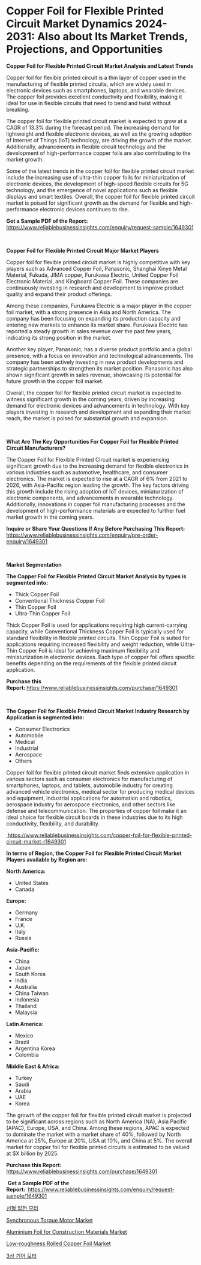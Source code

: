 <p><h1>Copper Foil for Flexible Printed Circuit Market Dynamics 2024-2031: Also about Its Market Trends, Projections, and Opportunities</h1></p><p><strong>Copper Foil for Flexible Printed Circuit Market Analysis and Latest Trends</strong></p>
<p><p>Copper foil for flexible printed circuit is a thin layer of copper used in the manufacturing of flexible printed circuits, which are widely used in electronic devices such as smartphones, laptops, and wearable devices. The copper foil provides excellent conductivity and flexibility, making it ideal for use in flexible circuits that need to bend and twist without breaking.</p><p>The copper foil for flexible printed circuit market is expected to grow at a CAGR of 13.3% during the forecast period. The increasing demand for lightweight and flexible electronic devices, as well as the growing adoption of Internet of Things (IoT) technology, are driving the growth of the market. Additionally, advancements in flexible circuit technology and the development of high-performance copper foils are also contributing to the market growth.</p><p>Some of the latest trends in the copper foil for flexible printed circuit market include the increasing use of ultra-thin copper foils for miniaturization of electronic devices, the development of high-speed flexible circuits for 5G technology, and the emergence of novel applications such as flexible displays and smart textiles. Overall, the copper foil for flexible printed circuit market is poised for significant growth as the demand for flexible and high-performance electronic devices continues to rise.</p></p>
<p><strong>Get a Sample PDF of the Report:&nbsp;</strong> <a href="https://www.reliablebusinessinsights.com/enquiry/request-sample/1649301">https://www.reliablebusinessinsights.com/enquiry/request-sample/1649301</a></p>
<p>&nbsp;</p>
<p><strong>Copper Foil for Flexible Printed Circuit Major Market Players</strong></p>
<p><p>Copper foil for flexible printed circuit market is highly competitive with key players such as Advanced Copper Foil, Panasonic, Shanghai Xinye Metal Material, Fukuda, JIMA copper, Furukawa Electric, United Copper Foil Electronic Material, and Kingboard Copper Foil. These companies are continuously investing in research and development to improve product quality and expand their product offerings.</p><p>Among these companies, Furukawa Electric is a major player in the copper foil market, with a strong presence in Asia and North America. The company has been focusing on expanding its production capacity and entering new markets to enhance its market share. Furukawa Electric has reported a steady growth in sales revenue over the past few years, indicating its strong position in the market.</p><p>Another key player, Panasonic, has a diverse product portfolio and a global presence, with a focus on innovation and technological advancements. The company has been actively investing in new product developments and strategic partnerships to strengthen its market position. Panasonic has also shown significant growth in sales revenue, showcasing its potential for future growth in the copper foil market.</p><p>Overall, the copper foil for flexible printed circuit market is expected to witness significant growth in the coming years, driven by increasing demand for electronic devices and advancements in technology. With key players investing in research and development and expanding their market reach, the market is poised for substantial growth and expansion.</p></p>
<p>&nbsp;</p>
<p><strong>What Are The Key Opportunities For Copper Foil for Flexible Printed Circuit Manufacturers?</strong></p>
<p><p>The Copper Foil for Flexible Printed Circuit market is experiencing significant growth due to the increasing demand for flexible electronics in various industries such as automotive, healthcare, and consumer electronics. The market is expected to rise at a CAGR of 6% from 2021 to 2026, with Asia-Pacific region leading the growth. The key factors driving this growth include the rising adoption of IoT devices, miniaturization of electronic components, and advancements in wearable technology. Additionally, innovations in copper foil manufacturing processes and the development of high-performance materials are expected to further fuel market growth in the coming years.</p></p>
<p><strong>Inquire or Share Your Questions If Any Before Purchasing This Report:</strong> <a href="https://www.reliablebusinessinsights.com/enquiry/pre-order-enquiry/1649301">https://www.reliablebusinessinsights.com/enquiry/pre-order-enquiry/1649301</a></p>
<p>&nbsp;</p>
<p><strong>Market Segmentation</strong></p>
<p><strong>The Copper Foil for Flexible Printed Circuit Market Analysis by types is segmented into:</strong></p>
<p><ul><li>Thick Copper Foil</li><li>Conventional Thickness Copper Foil</li><li>Thin Copper Foil</li><li>Ultra-Thin Copper Foil</li></ul></p>
<p><p>Thick Copper Foil is used for applications requiring high current-carrying capacity, while Conventional Thickness Copper Foil is typically used for standard flexibility in flexible printed circuits. Thin Copper Foil is suited for applications requiring increased flexibility and weight reduction, while Ultra-Thin Copper Foil is ideal for achieving maximum flexibility and miniaturization in electronic devices. Each type of copper foil offers specific benefits depending on the requirements of the flexible printed circuit application.</p></p>
<p><strong>Purchase this Report:&nbsp;</strong><a href="https://www.reliablebusinessinsights.com/purchase/1649301">https://www.reliablebusinessinsights.com/purchase/1649301</a></p>
<p>&nbsp;</p>
<p><strong>The Copper Foil for Flexible Printed Circuit Market Industry Research by Application is segmented into:</strong></p>
<p><ul><li>Consumer Electronics</li><li>Automobile</li><li>Medical</li><li>Industrial</li><li>Aerospace</li><li>Others</li></ul></p>
<p><p>Copper foil for flexible printed circuit market finds extensive application in various sectors such as consumer electronics for manufacturing of smartphones, laptops, and tablets, automobile industry for creating advanced vehicle electronics, medical sector for producing medical devices and equipment, industrial applications for automation and robotics, aerospace industry for aerospace electronics, and other sectors like defense and telecommunication. The properties of copper foil make it an ideal choice for flexible circuit boards in these industries due to its high conductivity, flexibility, and durability.</p></p>
<p><a href="https://www.reliablebusinessinsights.com/copper-foil-for-flexible-printed-circuit-market-r1649301">&nbsp;https://www.reliablebusinessinsights.com/copper-foil-for-flexible-printed-circuit-market-r1649301</a></p>
<p><strong>In terms of Region, the Copper Foil for Flexible Printed Circuit Market Players available by Region are:</strong></p>
<p>
    <p> <strong> North America: </strong>
        <ul>
            <li>United States</li>
            <li>Canada</li>
        </ul>
        </p> 
    <p> <strong> Europe: </strong>
        <ul>
            <li>Germany</li>
            <li>France</li>
            <li>U.K.</li>
            <li>Italy</li>
            <li>Russia</li>
        </ul>
        </p> 
    <p> <strong> Asia-Pacific: </strong>
        <ul>
            <li>China</li>
            <li>Japan</li>
            <li>South Korea</li>
            <li>India</li>
            <li>Australia</li>
            <li>China Taiwan</li>
            <li>Indonesia</li>
            <li>Thailand</li>
            <li>Malaysia</li>
        </ul>
        </p> 
    <p> <strong> Latin America: </strong>
        <ul>
            <li>Mexico</li>
            <li>Brazil</li>
            <li>Argentina Korea</li>
            <li>Colombia</li>
        </ul>
        </p> 
    <p> <strong> Middle East & Africa: </strong>
        <ul>
            <li>Turkey</li>
            <li>Saudi</li>
            <li>Arabia</li>
            <li>UAE</li>
            <li>Korea</li>
        </ul>
    </p>
    </p>
<p><p>The growth of the copper foil for flexible printed circuit market is projected to be significant across regions such as North America (NA), Asia Pacific (APAC), Europe, USA, and China. Among these regions, APAC is expected to dominate the market with a market share of 40%, followed by North America at 25%, Europe at 20%, USA at 10%, and China at 5%. The overall market for copper foil for flexible printed circuits is estimated to be valued at $X billion by 2025.</p></p>
<p><strong>Purchase this Report: </strong><a href="https://www.reliablebusinessinsights.com/purchase/1649301">https://www.reliablebusinessinsights.com/purchase/1649301</a></p>
<p>&nbsp;<strong>Get a Sample PDF of the Report:&nbsp;&nbsp;</strong><a href="https://www.reliablebusinessinsights.com/enquiry/request-sample/1649301">https://www.reliablebusinessinsights.com/enquiry/request-sample/1649301</a></p>
<p><strong></strong></p>
<p><p><a href="https://github.com/muchswr/Market-Research-Report-List-1/blob/main/7143050104055.md">선형 압전 모터</a></p><p><a href="https://issuu.com/reportprime-2/docs/synchronous-torque-motor-market-size-2030.pptx">Synchronous Torque Motor Market</a></p><p><a href="https://github.com/sonuprakash1/Market-Research-Report-List-3/blob/main/aluminium-foil-for-construction-materials-market.md">Aluminium Foil for Construction Materials Market</a></p><p><a href="https://github.com/Whitneyboyettebo9kiw7yr13/Market-Research-Report-List-2/blob/main/low-roughness-rolled-copper-foil-market.md">Low-roughness Rolled Copper Foil Market</a></p><p><a href="https://github.com/rsg307664904/Market-Research-Report-List-2/blob/main/7376567104056.md">3상 기어 모터</a></p></p>